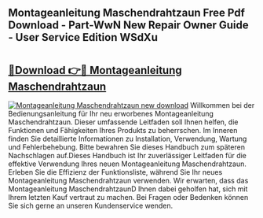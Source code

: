 ## Montageanleitung Maschendrahtzaun Free Pdf Download - Part-WwN New Repair Owner Guide - User Service Edition WSdXu

# <h2><a href="http://df8rkg.blite.top/?on=Montageanleitung+Maschendrahtzaun">🔗Download 👉🔴 Montageanleitung Maschendrahtzaun</a></h2>

[![Montageanleitung Maschendrahtzaun new download](https://i.imgur.com/lujVjoI.png)](http://df8rkg.blite.top/?on=Montageanleitung+Maschendrahtzaun)
Willkommen bei der Bedienungsanleitung für Ihr neu erworbenes Montageanleitung Maschendrahtzaun. Dieser umfassende Leitfaden soll Ihnen helfen, die Funktionen und Fähigkeiten Ihres Produkts zu beherrschen. Im Inneren finden Sie detaillierte Informationen zu Installation, Verwendung, Wartung und Fehlerbehebung. Bitte bewahren Sie dieses Handbuch zum späteren Nachschlagen auf.Dieses Handbuch ist Ihr zuverlässiger Leitfaden für die effektive Verwendung Ihres neuen Montageanleitung Maschendrahtzaun. Erleben Sie die Effizienz der Funktionsliste, während Sie Ihr neues Montageanleitung Maschendrahtzaun verwenden. Wir erwarten, dass das Montageanleitung MaschendrahtzaunD Ihnen dabei geholfen hat, sich mit Ihrem letzten Kauf vertraut zu machen. Bei Fragen oder Bedenken können Sie sich gerne an unseren Kundenservice wenden.
